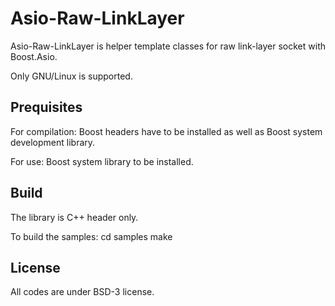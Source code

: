 # Asio-Raw-LinkLayer

Asio-Raw-LinkLayer is helper template classes for raw link-layer socket with
Boost.Asio.

Only GNU/Linux is supported.

## Prequisites

For compilation:
Boost headers have to be installed as well as Boost system development library.

For use:
Boost system library to be installed.

## Build

The library is C++ header only.

To build the samples:
cd samples
make

## License

All codes are under BSD-3 license.

